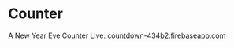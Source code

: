 # Counter

A New Year Eve Counter
Live: [countdown-434b2.firebaseapp.com](countdown-434b2.firebaseapp.com)
